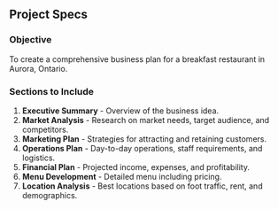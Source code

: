 ## Project Specs

### Objective
To create a comprehensive business plan for a breakfast restaurant in Aurora, Ontario.

### Sections to Include
1. **Executive Summary** - Overview of the business idea.
2. **Market Analysis** - Research on market needs, target audience, and competitors.
3. **Marketing Plan** - Strategies for attracting and retaining customers.
4. **Operations Plan** - Day-to-day operations, staff requirements, and logistics.
5. **Financial Plan** - Projected income, expenses, and profitability.
6. **Menu Development** - Detailed menu including pricing.
7. **Location Analysis** - Best locations based on foot traffic, rent, and demographics.